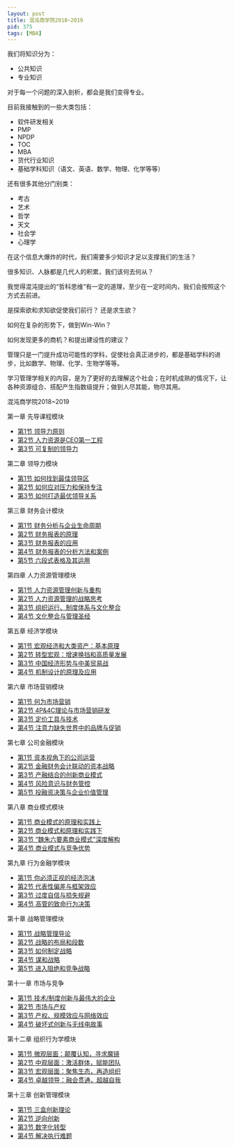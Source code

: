 ```yaml
---
layout: post
title: 混沌商学院2018~2019
pid: 375
tags: [MBA]
---
```


我们将知识分为：

+ 公共知识
+ 专业知识

对于每一个问题的深入剖析，都会是我们变得专业。

目前我接触到的一些大类包括：

+ 软件研发相关
+ PMP
+ NPDP
+ TOC
+ MBA
+ 货代行业知识
+ 基础学科知识（语文、英语、数学、物理、化学等等）

还有很多其他分门别类：

+ 考古
+ 艺术
+ 哲学
+ 天文
+ 社会学
+ 心理学

在这个信息大爆炸的时代，我们需要多少知识才足以支撑我们的生活？

很多知识、人脉都是几代人的积累，我们该何去何从？

我觉得混沌提出的“哲科思维”有一定的道理，至少在一定时间内，我们会按照这个方式去前进。

是探索欲和求知欲促使我们前行？ 还是求生欲？

如何在复杂的形势下，做到Win-Win？

如何发现更多的商机？和提出建设性的建议？

管理只是一门提升成功可能性的学科，促使社会真正进步的，都是基础学科的进步，比如数学、物理、化学、生物学等等。

学习管理学相关的内容，是为了更好的去理解这个社会；在时机成熟的情况下，让各种资源组合、搭配产生指数级提升；做到人尽其能，物尽其用。

混沌商学院2018~2019

第一章 先导课程模块

+ [第1节 领导力原则]()
+ [第2节 人力资源是CEO第一工程]()
+ [第3节 可复制的领导力]()

第二章 领导力模块

+ [第1节 如何找到最佳领导区]()
+ [第2节 如何应对压力和保持专注]()
+ [第3节 如何打造最优领导关系]()

第三章 财务会计模块

+ [第1节 财务分析与企业生命周期]()
+ [第2节 财务报表的原理]()
+ [第3节 财务报表的应用]()
+ [第4节 财务报表的分析方法和案例]()
+ [第5节 六段式表格及其运用]()

第四章 人力资源管理模块

+ [第1节 人力资源管理创新与重构]()
+ [第2节 人力资源管理的战略思考]()
+ [第3节 组织运行、制度体系与文化整合]()
+ [第4节 文化整合与管理圣经]()

第五章 经济学模块

+ [第1节 宏观经济和大类资产：基本原理]()
+ [第2节 转型宏观：增速换挡和高质量发展]()
+ [第3节 中国经济形势与中美贸易战]()
+ [第4节 机制设计的原理及应用]()

第六章 市场营销模块

+ [第1节 何为市场营销]()
+ [第2节 4P&4C理论与市场营销研发]()
+ [第3节 定价工具与技术]()
+ [第4节 注意力缺失世界中的品牌与促销]()

第七章 公司金融模块

+ [第1节 资本视角下的公司运营](./2018-10-24-292-gsjrx01.html)
+ [第2节 金融财务会计联动的资本战略](./2018-10-24-292-gsjrx02.html)
+ [第3节 产融结合的创新商业模式](./2018-10-24-292-gsjrx03.html)
+ [第4节 风险意识与财务管控](./2018-10-24-292-gsjrx04.html)
+ [第5节 投融资决策与企业价值管理](./2018-10-24-292-gsjrx05.html)

第八章 商业模式模块

+ [第1节 商业模式的原理和实践上]()
+ [第2节 商业模式和原理和实践下]()
+ [第3节 “魏朱六要素商业模式”深度解构]()
+ [第4节 商业模式与竞争优势]()

第九章 行为金融学模块

+ [第1节 你必须正视的经济泡沫]()
+ [第2节 代表性偏差与框架效应]()
+ [第3节 过度自信与损失规避]()
+ [第4节 高管的致命行为决策]()

第十章 战略管理模块

+ [第1节 战略管理导论]()
+ [第2节 战略的布局和段数]()
+ [第3节 如何制定战略]()
+ [第4节 谋和战略]()
+ [第5节 进入阻绝和竞争战略]()

第十一章 市场与竞争

+ [第1节 技术/制度创新与最伟大的企业]()
+ [第2节 市场与产权]()
+ [第3节 产权、规模效应与网络效应]()
+ [第4节 破坏式创新与无线电故事]()

第十二章 组织行为学模块

+ [第1节 微观层面：颠覆认知，寻求魔镜]()
+ [第2节 中观层面：激活群体，赋能团队]()
+ [第3节 宏观层面：聚焦生态，再造组织]()
+ [第4节 卓越领导：融会贯通，超越自我]()

第十三章 创新管理模块

+ [第1节 三盒创新理论]()
+ [第2节 逆向创新]()
+ [第3节 数字化转型]()
+ [第4节 解决执行难题]()
